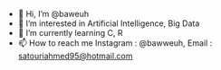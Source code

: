 - 👋 Hi, I’m @baweuh
- 👀 I’m interested in Artificial Intelligence, Big Data
- 🌱 I’m currently learning C, R
- 📫 How to reach me  Instagram : @bawweuh, Email : satouriahmed95@hotmail.com

<!---
baweuh/baweuh is a ✨ special ✨ repository because its `README.md` (this file) appears on your GitHub profile.
You can click the Preview link to take a look at your changes.
--->
